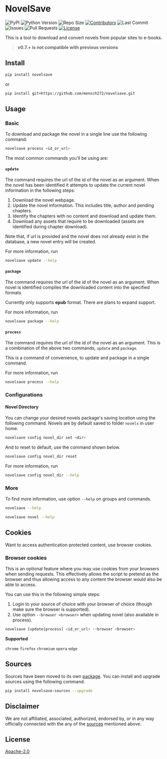 # NovelSave

![PyPI](https://img.shields.io/pypi/v/novelsave)
![Python Version](https://img.shields.io/badge/Python-v3.8-blue)
![Repo Size](https://img.shields.io/github/repo-size/mensch272/novelsave)
[![Contributors](https://img.shields.io/github/contributors/mensch272/novelsave)](https://github.com/mensch272/novelsave/graphs/contributors)
![Last Commit](https://img.shields.io/github/last-commit/mensch272/novelsave/master)
![Issues](https://img.shields.io/github/issues/mensch272/novelsave)
![Pull Requests](https://img.shields.io/github/issues-pr/mensch272/novelsave)
[![License](https://img.shields.io/github/license/mensch272/novelsave)](LICENSE)

This is a tool to download and convert novels from popular sites to e-books.

> **v0.7.+ is not compatible with previous versions**

## Install

```bash
pip install novelsave
```

or

```bash
pip install git+https://github.com/mensch272/novelsave.git
```

## Usage

### Basic

To download and package the novel in a single line use the following command:

```bash
novelsave process <id_or_url>
```

The most common commands you'll be using are:

#### `update`

The command requires the url of the id of the novel as an argument. When the novel has been identified it attempts to update the current novel information in the following steps:

1. Download the novel webpage.
2. Update the novel information. This includes title, author and pending chapters.
3. Identify the chapters with no content and download and update them.
4. Download any assets that require to be downloaded (assets are identified during chapter download).

Note that, if url is provided and the novel does not already exist in the database, a new novel entry will be created.

For more information, run

```bash
novelsave update --help
```

#### `package`

The command requires the url of the id of the novel as an argument. When novel is identified compiles the downloaded content into the specified formats.

Currently only supports **epub** format. There are plans to expand support.

For more information, run

```bash
novelsave package --help
```

#### `process`

The command requires the url of the id of the novel as an argument. This is a combination of the above two commands, `update` and `package`.

This is a command of convenience, to update and package in a single command.

For more information, run

```bash
novelsave process --help
```

### Configurations

#### Novel Directory

You can change your desired novels package's saving location using the following command. Novels are by default saved to folder `novels` in user home.

```bash
novelsave config novel_dir set <dir>
```

And to reset to default, use the command shown below.

```bash
novelsave config novel_dir reset
```

For more information, run

```bash
novelsave config novel_dir --help
```

### More

To find more information, use option `--help` on groups and commands.

```bash
novelsave --help
```

```bash
novelsave novel --help
```

## Cookies

Want to access authentication protected content, use browser cookies.

### Browser cookies

This is an optional feature where you may use cookies from your browsers when sending requests.
This effectively allows the script to pretend as the browser and thus allowing access to any content
the browser would also be able to access.

You can use this in the following simple steps:

1. Login to your source of choice with your browser of choice (though make sure the browser is supported).
2. Use option `--browser <browser>` when updating novel (also available in process).

```bash
novelsave [update|process] <id_or_url> --browser <browser>
```

**Supported**

`chrome` `firefox` `chromium` `opera` `edge`

## Sources

Sources have been moved to its own [package](https://github.com/mensch272/novelsave_sources). You can install and upgrade sources using the following command.

```bash
pip install novelsave-sources --upgrade
```

## Disclaimer

We are not affiliated, associated, authorized, endorsed by, or in any way officially connected with the any of the [sources](#sources) mentioned above.

## License

[Apache-2.0](https://github.com/mensch272/novelsave/blob/master/LICENSE)

